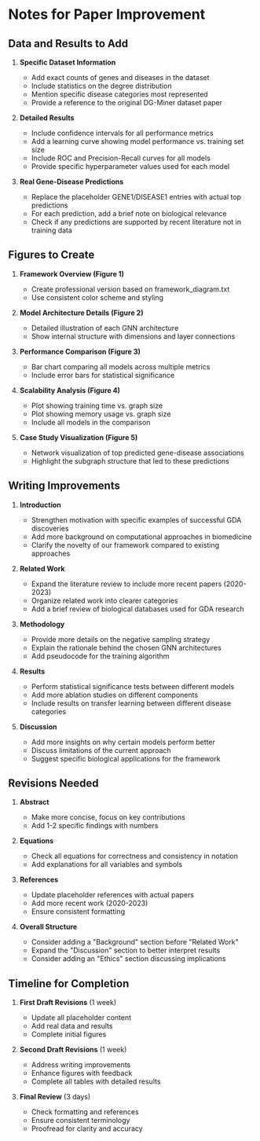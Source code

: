 # Notes for Paper Improvement

## Data and Results to Add

1. **Specific Dataset Information**
   - Add exact counts of genes and diseases in the dataset
   - Include statistics on the degree distribution
   - Mention specific disease categories most represented
   - Provide a reference to the original DG-Miner dataset paper

2. **Detailed Results**
   - Include confidence intervals for all performance metrics
   - Add a learning curve showing model performance vs. training set size
   - Include ROC and Precision-Recall curves for all models
   - Provide specific hyperparameter values used for each model

3. **Real Gene-Disease Predictions**
   - Replace the placeholder GENE1/DISEASE1 entries with actual top predictions
   - For each prediction, add a brief note on biological relevance
   - Check if any predictions are supported by recent literature not in training data

## Figures to Create

1. **Framework Overview (Figure 1)**
   - Create professional version based on framework_diagram.txt
   - Use consistent color scheme and styling

2. **Model Architecture Details (Figure 2)**
   - Detailed illustration of each GNN architecture
   - Show internal structure with dimensions and layer connections

3. **Performance Comparison (Figure 3)**
   - Bar chart comparing all models across multiple metrics
   - Include error bars for statistical significance

4. **Scalability Analysis (Figure 4)**
   - Plot showing training time vs. graph size
   - Plot showing memory usage vs. graph size
   - Include all models in the comparison

5. **Case Study Visualization (Figure 5)**
   - Network visualization of top predicted gene-disease associations
   - Highlight the subgraph structure that led to these predictions

## Writing Improvements

1. **Introduction**
   - Strengthen motivation with specific examples of successful GDA discoveries
   - Add more background on computational approaches in biomedicine
   - Clarify the novelty of our framework compared to existing approaches

2. **Related Work**
   - Expand the literature review to include more recent papers (2020-2023)
   - Organize related work into clearer categories
   - Add a brief review of biological databases used for GDA research

3. **Methodology**
   - Provide more details on the negative sampling strategy
   - Explain the rationale behind the chosen GNN architectures
   - Add pseudocode for the training algorithm

4. **Results**
   - Perform statistical significance tests between different models
   - Add more ablation studies on different components
   - Include results on transfer learning between different disease categories

5. **Discussion**
   - Add more insights on why certain models perform better
   - Discuss limitations of the current approach
   - Suggest specific biological applications for the framework

## Revisions Needed

1. **Abstract**
   - Make more concise, focus on key contributions
   - Add 1-2 specific findings with numbers

2. **Equations**
   - Check all equations for correctness and consistency in notation
   - Add explanations for all variables and symbols

3. **References**
   - Update placeholder references with actual papers
   - Add more recent work (2020-2023)
   - Ensure consistent formatting

4. **Overall Structure**
   - Consider adding a "Background" section before "Related Work"
   - Expand the "Discussion" section to better interpret results
   - Consider adding an "Ethics" section discussing implications

## Timeline for Completion

1. **First Draft Revisions** (1 week)
   - Update all placeholder content
   - Add real data and results
   - Complete initial figures

2. **Second Draft Revisions** (1 week)
   - Address writing improvements
   - Enhance figures with feedback
   - Complete all tables with detailed results

3. **Final Review** (3 days)
   - Check formatting and references
   - Ensure consistent terminology
   - Proofread for clarity and accuracy 